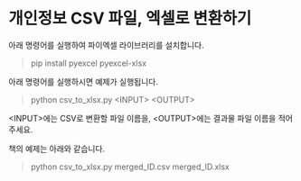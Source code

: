 # 개인정보 CSV 파일, 엑셀로 변환하기

아래 명령어를 실행하여 파이엑셀 라이브러리를 설치합니다.

> pip install pyexcel pyexcel-xlsx


아래 명령어를 실행하시면 예제가 실행됩니다.

> python  csv_to_xlsx.py  <INPUT\>   <OUTPUT\>

<INPUT\>에는 CSV로 변환할 파일 이름을, <OUTPUT\>에는 결과물 파일 이름을 적어주세요.


책의 예제는 아래와 같습니다.

>python csv_to_xlsx.py merged_ID.csv merged_ID.xlsx 
